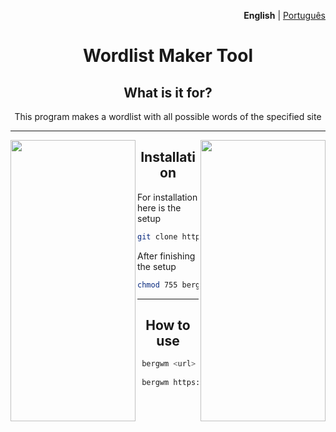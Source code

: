 <p align="right"><strong>English</strong> | <a href="https://github.com/berg777/bergwm/blob/main/README.pt-br.md">Português</a></p>

<div align="center">
  
# Wordlist Maker Tool  
  
## What is it for?  
  
This program makes a wordlist with all possible words of the specified site
  
--- 
 
<img src="https://i.pinimg.com/originals/ea/10/20/ea1020b019db82eb22b339fa9bf8c37b.gif" align="left" width="200px" height="450px">
<img src="https://i.pinimg.com/originals/ea/10/20/ea1020b019db82eb22b339fa9bf8c37b.gif" align="right" width="200px" height="450px">
 
## Installation
</div>

For installation here is the setup

 ```sh
git clone https://github.com/berg777/bergwm
```

After finishing the setup
 
 ```sh
chmod 755 bergwm/setup.sh && sudo bergwm/setup.sh
```

<div align="center">

---
  
## How to use
  
</div>
  
```sh
 bergwm <url> <output(wordlist name)>
 
 bergwm https://www.test.com wordlist_test.txt
```
  
